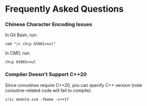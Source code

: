 # Frequently Asked Questions

### Chinese Character Encoding Issues
In Git Bash, run:
```
cmd "/c chcp 65001>nul"
```
In CMD, run:
```
chcp 65001>nul
```

### Compiler Doesn't Support C++20
Since coroutines require C++20, you can specify C++ version (note coroutine-related code will fail to compile):
```
sric module.scm -fmake -c++17
```
